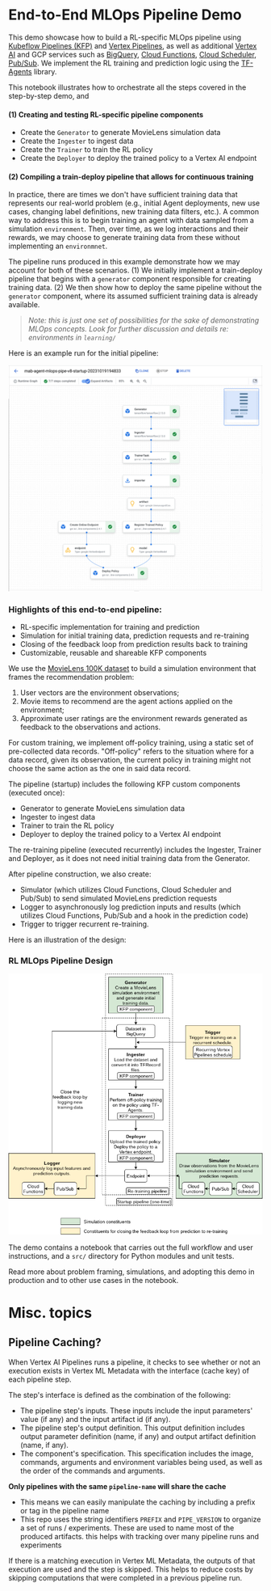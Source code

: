 # End-to-End MLOps Pipeline Demo

This demo showcase how to build a RL-specific MLOps pipeline using
[Kubeflow Pipelines (KFP)](https://www.kubeflow.org/docs/components/pipelines/overview/pipelines-overview/)
and [Vertex Pipelines](https://cloud.google.com/vertex-ai/docs/pipelines), as
well as additional [Vertex AI](https://cloud.google.com/vertex-ai) and GCP
services such as [BigQuery](https://cloud.google.com/bigquery),
[Cloud Functions](https://cloud.google.com/functions),
[Cloud Scheduler](https://cloud.google.com/scheduler),
[Pub/Sub](https://cloud.google.com/pubsub). We implement the RL training and
prediction logic using the [TF-Agents](https://www.tensorflow.org/agents)
library.

This notebook illustrates how to orchestrate all the steps covered in the step-by-step demo, and

#### (1) Creating and testing RL-specific pipeline components
* Create the `Generator` to generate MovieLens simulation data
* Create the `Ingester` to ingest data
* Create the `Trainer` to train the RL policy
* Create the `Deployer` to deploy the trained policy to a Vertex AI endpoint

#### (2) Compiling a train-deploy pipeline that allows for continuous training

In practice, there are times we don't have sufficient training data that represents our real-world problem (e.g., initial Agent deployments, new use cases, changing label definitions, new training data filters, etc.). A common way to address this is to begin training an agent with data sampled from a simulation `environment`. Then, over time, as we log interactions and their rewards, we may choose to generate training data from these without implementing an `environmnet`.

The pipeline runs produced in this example demonstrate how we may account for both of these scenarios. (1) We initially implement a train-deploy pipeline that begins with a `generator` component responsible for creating training data. (2) We then show how to deploy the same pipeline without the `generator` component, where its assumed sufficient training data is already available. 

> *Note: this is just one set of possibilities for the sake of demonstrating MLOps concepts. Look for further discussion and details re: *environments* in `learning/`*

Here is an example run for the initial pipeline:

![alt text](https://github.com/tottenjordan/tf_vertex_agents/blob/main/imgs/mab_mlops_pipe.png)

### Highlights of this end-to-end pipeline:

-   RL-specific implementation for training and prediction
-   Simulation for initial training data, prediction requests and re-training
-   Closing of the feedback loop from prediction results back to training
-   Customizable, reusable and shareable KFP components

We use the
[MovieLens 100K dataset](https://www.kaggle.com/prajitdatta/movielens-100k-dataset)
to build a simulation environment that frames the recommendation problem:

1.  User vectors are the environment observations;
2.  Movie items to recommend are the agent actions applied on the environment;
3.  Approximate user ratings are the environment rewards generated as feedback
    to the observations and actions.

For custom training, we implement off-policy training, using a static set of
pre-collected data records. "Off-policy" refers to the situation where for a
data record, given its observation, the current policy in training might not
choose the same action as the one in said data record.

The pipeline (startup) includes the following KFP custom components (executed
once):

-   Generator to generate MovieLens simulation data
-   Ingester to ingest data
-   Trainer to train the RL policy
-   Deployer to deploy the trained policy to a Vertex AI endpoint

The re-training pipeline (executed recurrently) includes the Ingester, Trainer
and Deployer, as it does not need initial training data from the Generator.

After pipeline construction, we also create:

-   Simulator (which utilizes Cloud Functions, Cloud Scheduler and Pub/Sub) to
    send simulated MovieLens prediction requests
-   Logger to asynchronously log prediction inputs and results (which utilizes
    Cloud Functions, Pub/Sub and a hook in the prediction code)
-   Trigger to trigger recurrent re-training.

Here is an illustration of the design:

### RL MLOps Pipeline Design

![alt text](https://github.com/tottenjordan/tf_vertex_agents/blob/main/imgs/mlops_pipeline_design.png)

The demo contains a notebook that carries out the full workflow and user
instructions, and a `src/` directory for Python modules and unit tests.

Read more about problem framing, simulations, and adopting this demo in
production and to other use cases in the notebook.

# Misc. topics

## Pipeline Caching?

When Vertex AI Pipelines runs a pipeline, it checks to see whether or not an execution exists in Vertex ML Metadata with the interface (cache key) of each pipeline step.

The step's interface is defined as the combination of the following:
* The pipeline step's inputs. These inputs include the input parameters' value (if any) and the input artifact id (if any).
* The pipeline step's output definition. This output definition includes output parameter definition (name, if any) and output artifact definition (name, if any).
* The component's specification. This specification includes the image, commands, arguments and environment variables being used, as well as the order of the commands and arguments.

**Only pipelines with the same `pipeline-name` will share the cache** 
* This means we can easily manipulate the caching by including a prefix or tag in the pipeline name
* This repo uses the string identifiers `PREFIX` and `PIPE_VERSION` to organize a set of runs / experiments. These are used to name most of the produced artifacts. this helps with tracking over many pipeline runs and experiments

If there is a matching execution in Vertex ML Metadata, the outputs of that execution are used and the step is skipped. This helps to reduce costs by skipping computations that were completed in a previous pipeline run.
